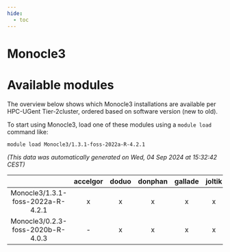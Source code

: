 ```yaml
---
hide:
  - toc
---
```


Monocle3
========

# Available modules


The overview below shows which Monocle3 installations are available per HPC-UGent Tier-2cluster, ordered based on software version (new to old).

To start using Monocle3, load one of these modules using a `module load` command like:

```shell
module load Monocle3/1.3.1-foss-2022a-R-4.2.1
```

*(This data was automatically generated on Wed, 04 Sep 2024 at 15:32:42 CEST)*  

| |accelgor|doduo|donphan|gallade|joltik|shinx|skitty|
| :---: | :---: | :---: | :---: | :---: | :---: | :---: | :---: |
|Monocle3/1.3.1-foss-2022a-R-4.2.1|x|x|x|x|x|-|x|
|Monocle3/0.2.3-foss-2020b-R-4.0.3|-|x|x|x|x|-|x|
